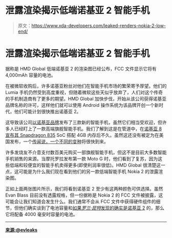 # 泄露渲染揭示低端诺基亚 2 智能手机

> 原文：<https://www.xda-developers.com/leaked-renders-nokia-2-low-end/>

# 泄露渲染揭示低端诺基亚 2 智能手机

据称是 HMD Global 低端诺基亚 2 的渲染图已经公布，FCC 文件显示它将有 4,000mAh 容量的电池。

在被微软收购后，许多诺基亚粉丝对他们在智能手机市场的繁荣寄予厚望。他们的 Lumia 手机仍然受到高度重视，但随着微软这些天似乎放弃了，人们对这个传奇的手机制造商有了更多的期望。HMD Global 加快步伐，开始从该公司获得诺基亚品牌名称的许可，这样他们就可以使用 Android 操作系统为该品牌开创一个新时代，他们可能计划很快推出诺基亚 2。

这导致该公司[以诺基亚品牌](https://www.xda-developers.com/hmd-global-to-launch-nokia-3-nokia-5-nokia-6-and-a-new-nokia-3310-at-mwc-2017/)发布了三款新的智能手机，虽然它们相当受欢迎，但许多人已经盯上了一款高端旗舰智能手机。我们了解到这是在管道中，在[诺基亚 8 宣布其 Snapdragon 835](https://www.xda-developers.com/nokia-8-announced-snapdragon-835/) SoC 搭配 4GB 内存后不久。虽然这还没有被定为在美国发布，一个[传闻说，一个不同的变种](https://www.xda-developers.com/hmd-release-nokia-8-us-china/)将很快到来。

许多发烧友不介意支付数百美元购买一部旗舰智能手机，但这不是目前大多数智能手机销售的来源。当摩托罗拉发布第一款 Moto G 时，他们看到了复苏，因为这些低端和较便宜的智能手机卖得更多(即使利润率很低)。HMD Global 很清楚这一点，这可能是为什么我们现在看到他们的另一款低端智能手机 Nokia 2 的泄露渲染图。

正如上面两张图片所示，我们将看到诺基亚 2 至少有这两种颜色可供选择。虽然 Evan Blass 目前没有透露规格，但一份据称是 Nokia 2 的 FCC 文件被披露，这可能会让我们知道会发生什么。我们通常不会从 FCC 文件中获得硬件组件的细节，但他们确实谈到了电池容量和[如果*罗兰·昆特*发现的确实是诺基亚 2](https://twitter.com/rquandt/status/908076130237906944) 的，那么它将配备 4000 毫安时容量的电池。

* * *

[**来源:@evleaks**](https://twitter.com/evleaks/status/908351617342287872)